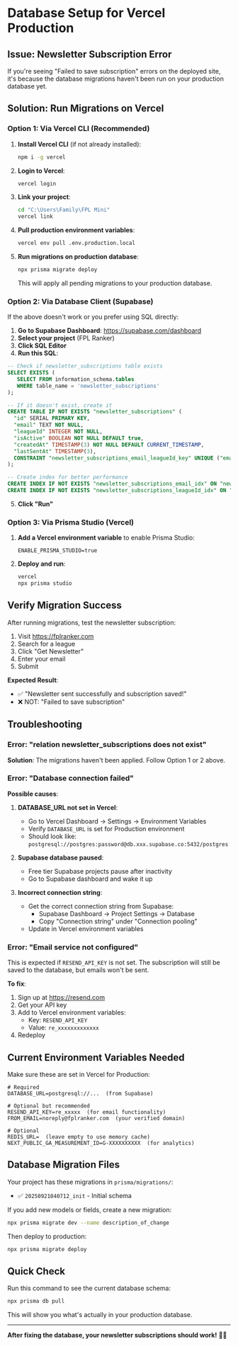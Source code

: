 # Database Setup for Vercel Production

## Issue: Newsletter Subscription Error

If you're seeing "Failed to save subscription" errors on the deployed site, it's because the database migrations haven't been run on your production database yet.

## Solution: Run Migrations on Vercel

### Option 1: Via Vercel CLI (Recommended)

1. **Install Vercel CLI** (if not already installed):
   ```bash
   npm i -g vercel
   ```

2. **Login to Vercel**:
   ```bash
   vercel login
   ```

3. **Link your project**:
   ```bash
   cd "C:\Users\Family\FPL Mini"
   vercel link
   ```

4. **Pull production environment variables**:
   ```bash
   vercel env pull .env.production.local
   ```

5. **Run migrations on production database**:
   ```bash
   npx prisma migrate deploy
   ```

   This will apply all pending migrations to your production database.

### Option 2: Via Database Client (Supabase)

If the above doesn't work or you prefer using SQL directly:

1. **Go to Supabase Dashboard**: https://supabase.com/dashboard
2. **Select your project** (FPL Ranker)
3. **Click SQL Editor**
4. **Run this SQL**:

```sql
-- Check if newsletter_subscriptions table exists
SELECT EXISTS (
   SELECT FROM information_schema.tables
   WHERE table_name = 'newsletter_subscriptions'
);

-- If it doesn't exist, create it
CREATE TABLE IF NOT EXISTS "newsletter_subscriptions" (
  "id" SERIAL PRIMARY KEY,
  "email" TEXT NOT NULL,
  "leagueId" INTEGER NOT NULL,
  "isActive" BOOLEAN NOT NULL DEFAULT true,
  "createdAt" TIMESTAMP(3) NOT NULL DEFAULT CURRENT_TIMESTAMP,
  "lastSentAt" TIMESTAMP(3),
  CONSTRAINT "newsletter_subscriptions_email_leagueId_key" UNIQUE ("email", "leagueId")
);

-- Create index for better performance
CREATE INDEX IF NOT EXISTS "newsletter_subscriptions_email_idx" ON "newsletter_subscriptions"("email");
CREATE INDEX IF NOT EXISTS "newsletter_subscriptions_leagueId_idx" ON "newsletter_subscriptions"("leagueId");
```

5. **Click "Run"**

### Option 3: Via Prisma Studio (Vercel)

1. **Add a Vercel environment variable** to enable Prisma Studio:
   ```
   ENABLE_PRISMA_STUDIO=true
   ```

2. **Deploy and run**:
   ```bash
   vercel
   npx prisma studio
   ```

## Verify Migration Success

After running migrations, test the newsletter subscription:

1. Visit https://fplranker.com
2. Search for a league
3. Click "Get Newsletter"
4. Enter your email
5. Submit

**Expected Result**:
- ✅ "Newsletter sent successfully and subscription saved!"
- ❌ NOT: "Failed to save subscription"

## Troubleshooting

### Error: "relation newsletter_subscriptions does not exist"

**Solution**: The migrations haven't been applied. Follow Option 1 or 2 above.

### Error: "Database connection failed"

**Possible causes**:
1. **DATABASE_URL not set in Vercel**:
   - Go to Vercel Dashboard → Settings → Environment Variables
   - Verify `DATABASE_URL` is set for Production environment
   - Should look like: `postgresql://postgres:password@db.xxx.supabase.co:5432/postgres`

2. **Supabase database paused**:
   - Free tier Supabase projects pause after inactivity
   - Go to Supabase dashboard and wake it up

3. **Incorrect connection string**:
   - Get the correct connection string from Supabase:
     - Supabase Dashboard → Project Settings → Database
     - Copy "Connection string" under "Connection pooling"
   - Update in Vercel environment variables

### Error: "Email service not configured"

This is expected if `RESEND_API_KEY` is not set. The subscription will still be saved to the database, but emails won't be sent.

**To fix**:
1. Sign up at https://resend.com
2. Get your API key
3. Add to Vercel environment variables:
   - Key: `RESEND_API_KEY`
   - Value: `re_xxxxxxxxxxxxx`
4. Redeploy

## Current Environment Variables Needed

Make sure these are set in Vercel for Production:

```env
# Required
DATABASE_URL=postgresql://...  (from Supabase)

# Optional but recommended
RESEND_API_KEY=re_xxxxx  (for email functionality)
FROM_EMAIL=noreply@fplranker.com  (your verified domain)

# Optional
REDIS_URL=  (leave empty to use memory cache)
NEXT_PUBLIC_GA_MEASUREMENT_ID=G-XXXXXXXXXX  (for analytics)
```

## Database Migration Files

Your project has these migrations in `prisma/migrations/`:
- ✅ `20250921040712_init` - Initial schema

If you add new models or fields, create a new migration:
```bash
npx prisma migrate dev --name description_of_change
```

Then deploy to production:
```bash
npx prisma migrate deploy
```

## Quick Check

Run this command to see the current database schema:
```bash
npx prisma db pull
```

This will show you what's actually in your production database.

---

**After fixing the database, your newsletter subscriptions should work!** 📧✅
